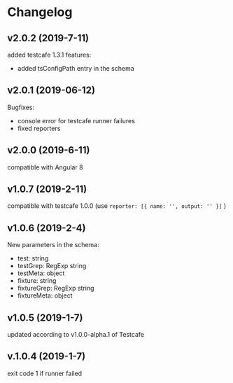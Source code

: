 # Changelog

## v2.0.2 (2019-7-11)
added testcafe 1.3.1 features:
* added tsConfigPath entry in the schema

## v2.0.1 (2019-06-12)
Bugfixes:
* console error for testcafe runner failures
* fixed reporters

## v2.0.0 (2019-6-11)
compatible with Angular 8

## v1.0.7 (2019-2-11)
compatible with testcafe 1.0.0 (use `reporter: [{ name: '', output: '' }]` )

## v1.0.6 (2019-2-4)
New parameters in the schema:
* test: string
* testGrep: RegExp string
* testMeta: object
* fixture: string
* fixtureGrep: RegExp string
* fixtureMeta: object

## v1.0.5 (2019-1-7)
updated according to v1.0.0-alpha.1 of Testcafe

## v.1.0.4 (2019-1-7)
exit code 1 if runner failed
